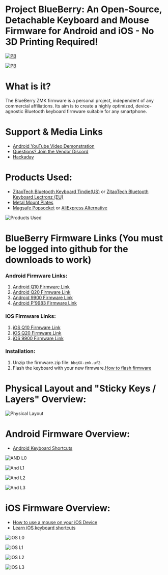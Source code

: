 # Project BlueBerry: An Open-Source, Detachable Keyboard and Mouse Firmware for Android and iOS - No 3D Printing Required!

[![PB](https://github.com/Drexel-Macintosh/BlueBerry_Q20/assets/88599898/b2d9e77f-2112-466c-b255-d181b52d8a8a)](https://www.youtube.com/watch?v=bnA4d6uEKS0)

[![PB](https://github.com/Drexel-Macintosh/BlueBerry_Q20/assets/88599898/045d07af-ed4b-49e6-8ce4-a7faf4a95a3e)](https://www.youtube.com/watch?v=bnA4d6uEKS0)

# What is it?

The BlueBerry ZMK firmware is a personal project, independent of any commercial affiliations. Its aim is to create a highly optimized, device-agnostic Bluetooth keyboard firmware suitable for any smartphone.

# Support & Media Links
- [Android YouTube Video Demonstration](https://www.youtube.com/watch?v=bnA4d6uEKS0)
- [Questions? Join the Vendor Discord](https://discord.gg/Vf3DPam5e6/)
- [Hackaday](https://hackaday.com/2024/05/11/blueberry-is-a-smartphone-agnostic-keyboard-firmware/)

# Products Used:
- [ZitaoTech Bluetooth Keyboard Tindie(US)](https://www.tindie.com/stores/zitaotech/) or [ZitaoTech Bluetooth Keyboard Lectronz (EU)](https://lectronz.com/stores/zitaotech)
- [Metal Mount Plates](https://www.amazon.com/dp/B00O2HYV7K?psc=1&ref=ppx_yo2ov_dt_b_product_details )
- [Magsafe Popsocket](https://a.co/d/3kA9kbC) or [AliExpress Alternative](https://www.aliexpress.us/item/3256804709417329.html?srcSns=sns_Copy&spreadType=socialShare&bizType=ProductDetail&social_params=21470077898&aff_fcid=7f7e7067c97b4f2c97bcb6999634f05e-1715407595785-06866-_mqSflI2&tt=MG&aff_fsk=_mqSflI2&aff_platform=default&sk=_mqSflI2&aff_trace_key=7f7e7067c97b4f2c97bcb6999634f05e-1715407595785-06866-_mqSflI2&shareId=21470077898&businessType=ProductDetail&platform=AE&terminal_id=52b598ed8fb84b10a4046ce630d92d76&afSmartRedirect=y&gatewayAdapt=glo2usa)

![Products Used](https://github.com/Drexel-Macintosh/BlueBerry_Q20/assets/88599898/b6833638-01c2-42ae-a15e-b2bac9c7e5fb)

# BlueBerry Firmware Links (You must be logged into github for the downloads to work)
### Android Firmware Links:
1. [Android Q10 Firmware Link](https://github.com/user-attachments/files/16594896/Q10.Android.zip)
2. [Android Q20 Firmware Link](https://github.com/user-attachments/files/16608181/q20.zip)
3. [Android 9900 Firmware Link](https://github.com/user-attachments/files/16594895/9900.Android.zip)
4. [Android P'9983 Firmware Link](https://github.com/user-attachments/files/16662072/firmware.1.zip)

### iOS Firmware Links:
1. [iOS Q10 Firmware Link](https://github.com/user-attachments/files/16594885/Q10.iOS.zip)
2. [iOS Q20 Firmware Link](https://github.com/user-attachments/files/16594879/Q20.iOS.zip)
3. [iOS 9900 Firmware Link](https://github.com/user-attachments/files/16594890/9900.iOS.zip)
### Installation:
1. Unzip the firmware.zip file: `bbqXX-zmk.uf2`.
2. Flash the keyboard with your new firmware.[How to flash firmware](https://github.com/ZitaoTech/BB9900-USB_BLE_Keyboard?tab=readme-ov-file#-how-to-update-the-firmware---)

# Physical Layout and "Sticky Keys / Layers" Overview:

![Physical Layout](https://github.com/Drexel-Macintosh/BlueBerry_Q20/assets/88599898/e96a2fc9-c018-49b5-9597-0a4ab887cb59)

# Android Firmware Overview:

- [Android Keyboard Shortcuts](https://www.androidpolice.com/android-14-physical-keyboard-shortcuts-list/)

![AND L0](https://github.com/Drexel-Macintosh/BlueBerry_Q20/assets/88599898/55802121-c283-43a3-9702-af90f9ad9cc2)

![And L1](https://github.com/Drexel-Macintosh/BlueBerry_Q20/assets/88599898/8536bd06-2883-4204-92b1-fac00291cba0)

![And L2](https://github.com/Drexel-Macintosh/BlueBerry_Q20/assets/88599898/89915b4e-a331-4bd3-8442-31326d411a05)

![And L3](https://github.com/Drexel-Macintosh/BlueBerry_Q20/assets/88599898/1724ece8-8e44-473d-b745-d6d5612e5944)

# iOS Firmware Overview:

- [How to use a mouse on your iOS Device](https://support.apple.com/en-us/111775)
- [Learn iOS keyboard shortcuts](https://support.apple.com/en-us/102393)

![iOS L0](https://github.com/Drexel-Macintosh/BlueBerry_Q20/assets/88599898/86f01c95-5b17-4f80-a811-78959f5d4a3a)

![iOS L1](https://github.com/Drexel-Macintosh/BlueBerry_Q20/assets/88599898/357ed89b-4c43-4e05-90f7-0239505a9af3)

![iOS L2](https://github.com/Drexel-Macintosh/BlueBerry_Q20/assets/88599898/275b7f1f-82aa-4ece-bf35-40ee86630166)

![iOS L3](https://github.com/Drexel-Macintosh/BlueBerry_Q20/assets/88599898/21c3f2e1-984a-4038-86fa-9ea94280e36d)
